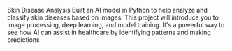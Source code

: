Skin Disease Analysis
Built an AI model in Python to help analyze and classify skin diseases based on images. This project will introduce you to image processing, deep learning, and model training. It's a powerful way to see how AI can assist in healthcare by identifying patterns and making predictions
